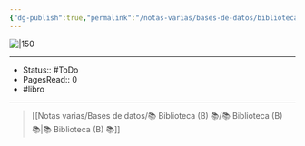 ```yaml
---
{"dg-publish":true,"permalink":"/notas-varias/bases-de-datos/biblioteca-b/b-el-espiritu-de-las-leyes/"}
---
```


![|150](http://books.google.com/books/content?id=Sxs_oPREt3AC&printsec=frontcover&img=1&zoom=1&edge=curl&source=gbs_api)

---

- Status:: #ToDo 
- PagesRead:: 0
- #libro

---


> [[Notas varias/Bases de datos/📚 Biblioteca (B) 📚/📚 Biblioteca (B) 📚\|📚 Biblioteca (B) 📚]]